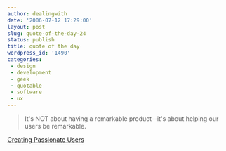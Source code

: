 ```yaml
---
author: dealingwith
date: '2006-07-12 17:29:00'
layout: post
slug: quote-of-the-day-24
status: publish
title: quote of the day
wordpress_id: '1490'
categories:
 - design
 - development
 - geek
 - quotable
 - software
 - ux
---
```


> It's NOT about having a remarkable product--it's about helping our users be
remarkable.

[Creating Passionate Users][1]

   [1]: http://headrush.typepad.com/creating_passionate_users/2006/07/how_your_produc.html


